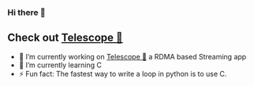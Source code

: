 ### Hi there 👋
<!-- ## Check Out My [🖥Website](https://jirapongpansak.com)! -->
## Check out [Telescope 🔭](https://github.com/beanfacts/telescope)
- 🔭 I’m currently working on [Telescope 🔭](https://github.com/beanfacts/telescope) a RDMA based Streaming app
- 🌱 I’m currently learning C
- ⚡ Fun fact: The fastest way to write a loop in python is to use C.
<!--
**MaoMaoCake/MaoMaoCake** is a ✨ _special_ ✨ repository because its `README.md` (this file) appears on your GitHub profile.

Here are some ideas to get you started:

- 🔭 I’m currently working on ...
- 🌱 I’m currently learning ...
- 👯 I’m looking to collaborate on ...
- 🤔 I’m looking for help with ...
- 💬 Ask me about ...
- 📫 How to reach me: ...
- 😄 Pronouns: ...
- ⚡ Fun fact: ...
-->
